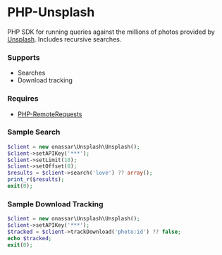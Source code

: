 # PHP-Unsplash
PHP SDK for running queries against the millions of photos provided by
[Unsplash](https://unsplash.com). Includes recursive searches.

### Supports
- Searches
- Download tracking

### Requires
- [PHP-RemoteRequests](https://github.com/onassar/PHP-RemoteRequests)

### Sample Search
``` php
$client = new onassar\Unsplash\Unsplash();
$client->setAPIKey('***');
$client->setLimit(10);
$client->setOffset(0);
$results = $client->search('love') ?? array();
print_r($results);
exit(0);
```

### Sample Download Tracking
``` php
$client = new onassar\Unsplash\Unsplash();
$client->setAPIKey('***');
$tracked = $client->trackDownload('photo:id') ?? false;
echo $tracked;
exit(0);
```
